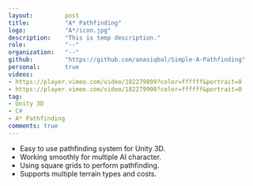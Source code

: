 ```yaml
---
layout:			post
title:			"A* Pathfinding"
logo:			"A*/icon.jpg"
description:	"This is temp description."
role:			"--"
organization:	"--"
github:			"https://github.com/anasiqbal/Simple-A-Pathfinding"
personal:		true
videos:
- https://player.vimeo.com/video/182279899?color=ffffff&portrait=0
- https://player.vimeo.com/video/182279900?color=ffffff&portrait=0
tag:
- Unity 3D
- C#
- A* Pathfinding
comments: true
---
```


* Easy to use pathfinding system for Unity 3D.
* Working smoothly for multiple AI character.
* Using square grids to perform pathfinding.
* Supports multiple terrain types and costs.

